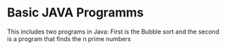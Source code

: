 # Basic JAVA Programms
This includes two programs in Java: First is the Bubble sort and the second is a program that finds the n prime numbers
